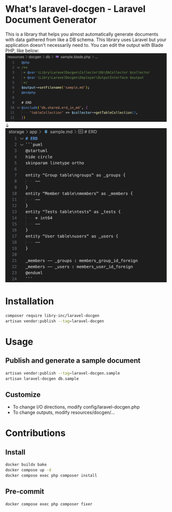 # What's laravel-docgen - Laravel Document Generator
This is a library that helps you almost automatically generate documents with data gathered from like a DB schema.
This library uses Laravel but your application doesn't necessarily need to.
You can edit the output with Blade PHP, like below:
![screenshot1](./screenshot1.png)
↓
![screenshot2](./screenshot2.png)

# Installation
```sh
composer require libry-inc/laravel-docgen
artisan vendor:publish --tag=laravel-docgen
```

# Usage
## Publish and generate a sample document
```sh
artisan vendor:publish --tag=laravel-docgen.sample
artisan laravel-docgen db.sample
```

## Customize
- To change I/O directions, modify config/laravel-docgen.php
- To change outputs, modify resources/docgen/...

# Contributions
## Install
```sh
docker buildx bake
docker compose up -d
docker compose exec php composer install
```

## Pre-commit
```sh
docker compose exec php composer fixer
```
